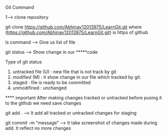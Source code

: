 Git Command

1--> clone repository

git clone https://github.com/Abhinav12013975/LearnGit.git
where (https://github.com/Abhinav12013975/LearnGit.git) is https of github

ls command --> Give us list of file

git status --> Show change in our *****code

Type of git status
1. untracked file (U) : new file that is not track by git
2. modified (M) : it show change in our file which tracked by git.
3. staged : file is ready to be committed
4. unmodifined : unchanged

**** important
After making changes tracked or untracked before pusing it to the github we need save changes

git add . --> It add all tracked or untracked  changes for staging

git commit -m "message" --> It take screenshot of changes made during add. It reflect no more changes





